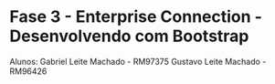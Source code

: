 # Fase 3 - Enterprise Connection - Desenvolvendo com Bootstrap

Alunos: Gabriel Leite Machado - RM97375
        Gustavo Leite Machado - RM96426
